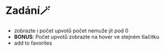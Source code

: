 # Zadání🪄
- zobrazte i počet  upvotů počet nemuže jít pod 0 
- **BONUS**: Počet upvotů zobrazte na hover ve stejném tlačítku
- add to favorites
